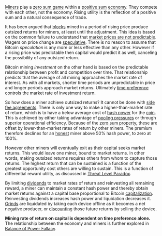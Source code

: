 [Miners](Glossary#miner) play a [zero sum game](https://en.wikipedia.org/wiki/Zero-sum_game) within a [positive sum](https://en.wikipedia.org/wiki/Win-win_game) [economy](Glossary#economy). They compete with each other, not the economy. Rising utility is the reflection of a positive sum and a natural consequence of trade.

It has been argued that [blocks](Glossary#block) mined in a period of rising price produce outsized returns for miners, at least until the adjustment. This idea is based on the common failure to understand that [market prices are not predictable](https://en.wikipedia.org/wiki/Chaos_theory). Wagers on price change are [speculative](Glossary#speculation). There is no reason to assume that Bitcoin *speculation* is any more or less effective than any other. However if a rising price was predictable then capital would predict it as well, canceling the possibility of any outsized return.

Bitcoin mining *investment* on the other hand is based on the predictable relationship between profit and competition over time. That relationship predicts that the average of all mining approaches the market rate of interest. As with all markets, shorter time periods are unpredictable in price and longer periods approach market returns. Ultimately [time preference](https://en.wikipedia.org/wiki/Time_preference) controls the market rate of investment return.

So how does a miner achieve outsized returns? It cannot be done with [side fee agreements](Side-Fee-Fallacy). There is only one way to make a higher-than-market rate of return, which is to have a below average cost of [hash power](Glossary#hash-power) for the [coin](Glossary#coin). This is achieved by either taking advantage of [pooling pressures](Pooling-Pressure-Risk) or through superior operational efficiency. Because of the [zero sum property](Zero-Sum-Property), these are offset by lower-than-market rates of return by other miners. The premium therefore declines for an [honest](Glossary#honest) miner above 50% hash power, to zero at 100%.

However other miners will eventually exit as their capital seeks market returns. This would leave one miner, bound to market returns. In other words, making outsized returns requires others from whom to capture those returns. The highest return that can be sustained is a function of the greatest opportunity cost others are willing to sustain. This is a function of differential reward utility, as discussed in [Threat Level Paradox](Threat-Level-Paradox).

By limiting [dividends](https://en.wikipedia.org/wiki/Dividend) to market rates of return and reinvesting all remaining reward, a miner can maintain a constant hash power and thereby obtain market returns against a capital base proportional to Bitcoin [capitalization](Glossary#capitalization). Reinvesting dividends increases hash power and liquidation decreases it. [Grinds](Glossary#grind) are liquidated by taking each device offline as it becomes a net negative producer, or [discounting](https://en.wikipedia.org/wiki/Present_value) those future returns by selling the device.

**Mining rate of return on capital is dependent on time preference alone.** The relationship between the economy and miners is further explored in [Balance of Power Fallacy](Balance-of-Power-Fallacy).